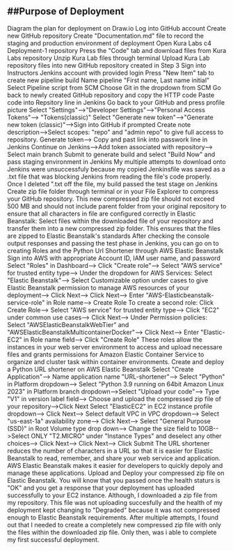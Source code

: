 ##Purpose of Deployment
-
Diagram the plan for deployment on Draw.io
Log into GitHub account
Create new GitHub repository
Create "Documentation.md" file to record the staging and production environment of deployment
Open Kura Labs c4 Deployment-1 repository
Press the "Code" tab and download files from Kura Labs repository
Unzip Kura Lab files through terminal 
Upload Kura Lab repository files into new GitHub repository created in Step 3
Sign into Instructors Jenkins account with provided login
Press "New Item" tab to create new pipeline build
Name pipeline "First name, Last name initial"
Select Pipeline script from SCM
Choose Git in the dropdown from SCM
Go back to newly created GitHub repository and copy the HTTP code
Paste code into Repsitory line in Jenkins
Go back to your GitHub and press profile picture
Select "Settings"-->"Developer Settings"-->"Personal Access Tokens"--> "Tokens(classic)"
Select "Generate new token"-->"Generate new token (classic)"-->Sign into GitHub if prompted
Create note description-->Select scopes: "repo" and "admin repo" to give full access to repository.
Generate token--> Copy and past link into passwork line in Jenkins
Continue on Jenkins-->Add token associated with repository--> Select main branch
Submit to generate build and select "Build Now" and pass staging environment in Jenkins
My multiple attempts to download onto Jenkins were unsuccessfuly because my copied Jenkinsfile was saved as a .txt file that was blocking Jenkins from reading the file's code properly. Once I deleted ".txt off the file, my build passed the test stage on Jenkins
Create zip file folder through terminal or in your File Explorer to compress your GitHub repository. This new compressed zip file should not exceed 500 MB and should not include parent folder from your original repository to ensure that all characters in file are configured correctly in Elastic Beanstalk:
Select files within the downloaded file of your repository and transfer them into a new compressed zip folder. This ensures that the files are zipped to Elastic Beanstalk's standards 
After checking the console output responses and passing the test phase in Jenkins, you can go on to creating Roles and the Python Url Shortener through AWS Elastic Beanstalk
Sign into AWS with appropriate Account ID, IAM user name, and password 
Select "Roles" in Dashboard--> Click "Create role"--> Select "AWS service" for trusted entity type--> Under the dropdown for AWS Services: Select "Elastic Beanstalk"--> Select Customizable option under cases to give Elastic Beanstalk permission to manage AWS resources of your deployment--> Click Next--> Click Next--> Enter "AWS-Elasticbeanstalk-service-role" in Role name--> Create Role
To create a second role: Click Create Role--> Select "AWS service" for trusted entity type--> Click "EC2" under common use cases--> Click Next--> Under Permission policies: Select "AWSElasticBeanstalkWebTier" and "AWSElasticBeanstalkMulticontainerDocker"--> Click Next--> Enter "Elastic-EC2" in Role name field--> Click "Create Role"
These roles allow the instances in your web server environment to access and upload necessare files and grants permissions for Amazon Elastic Container Service to organize and cluster task within container environments.
Create and deploy a Python URL shortener on AWS Elastic Beanstalk 
Select "Create Application"--> Name application name "URL-shortener"--> Select "Python" in Platform dropdown--> Select "Python 3.9 running on 64bit Amazon Linux 2023" in Platform branch dropdown-->Select "Upload your code"--> Type "V1" in version label field--> Choose and upload the compressed zip file of your repository-->Click Next
Select "ElasticEC2" in EC2 instance profile dropdown--> Click Next--> Select default VPC in VPC dropdown--> Select "us-east-1a" availability zone--> Click Next--> Select "General Purpose (SSD)" in Root Volume type drop down--> Change the size field to 10GB-->Select ONLY "T2.MICRO" under "Instance Types" and deselect any other choices--> Click Next--> Click Next--> Click Submit
The URL shortener reduces the number of characters in a URL so that it is easier for Elastic Beanstalk to read, remember, and share your web service and application. AWS Elastic Beanstalk makes it easier for developers to quickly depoly and manage these applications.
Upload and Deploy your compressed zip file on Elastic Beanstalk. You will know that you passed once the health staturs is "OK" and you get a response that your deployment has uploaded successfully to your EC2 instance.
Although, I downloaded a zip file from my repository. This file was not uploading succesfully and the health of my deployment kept changing to "Degraded" because it was not compressed enough to Elastic Beanstalk requirements. After multiple attempts, I found out that I needed to create a completely new compressed zip file with only the files within the downloaded zip file. Only then, was i able to complete my first successful deployment. 
